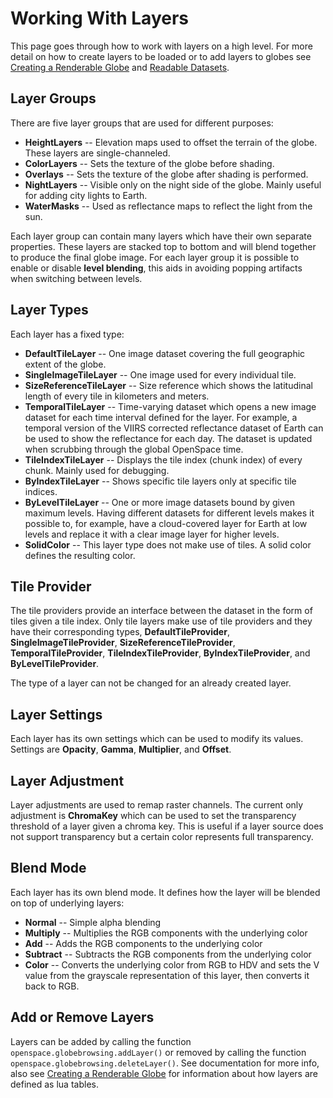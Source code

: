 # Working With Layers
This page goes through how to work with layers on a high level. For more detail on how to create layers to be loaded or to add layers to globes see [Creating a Renderable Globe](creation/creating-a-renderableglobe) and [Readable Datasets](creation/readable-datasets).

## Layer Groups
There are five layer groups that are used for different purposes:
- **HeightLayers** -- Elevation maps used to offset the terrain of the globe. These layers are single-channeled.
- **ColorLayers** -- Sets the texture of the globe before shading.
- **Overlays** -- Sets the texture of the globe after shading is performed.
- **NightLayers** -- Visible only on the night side of the globe. Mainly useful for adding city lights to Earth.
- **WaterMasks** -- Used as reflectance maps to reflect the light from the sun.

Each layer group can contain many layers which have their own separate properties. These layers are stacked top to bottom and will blend together to produce the final globe image. For each layer group it is possible to enable or disable **level blending**, this aids in avoiding popping artifacts when switching between levels.

## Layer Types
Each layer has a fixed type:
- **DefaultTileLayer** -- One image dataset covering the full geographic extent of the globe.
- **SingleImageTileLayer** -- One image used for every individual tile.
- **SizeReferenceTileLayer** -- Size reference which shows the latitudinal length of every tile in kilometers and meters.
- **TemporalTileLayer** -- Time-varying dataset which opens a new image dataset for each time interval defined for the layer. For example, a temporal version of the VIIRS corrected reflectance dataset of Earth can be used to show the reflectance for each day. The dataset is updated when scrubbing through the global OpenSpace time.
- **TileIndexTileLayer** -- Displays the tile index (chunk index) of every chunk. Mainly used for debugging.
- **ByIndexTileLayer** -- Shows specific tile layers only at specific tile indices.
- **ByLevelTileLayer** -- One or more image datasets bound by given maximum levels. Having different datasets for different levels makes it possible to, for example, have a cloud-covered layer for Earth at low levels and replace it with a clear image layer for higher levels.
- **SolidColor** -- This layer type does not make use of tiles. A solid color defines the resulting color.

## Tile Provider
The tile providers provide an interface between the dataset in the form of tiles given a tile index. Only tile layers make use of tile providers and they have their corresponding types, **DefaultTileProvider**, **SingleImageTileProvider**, **SizeReferenceTileProvider**, **TemporalTileProvider**, **TileIndexTileProvider**, **ByIndexTileProvider**, and **ByLevelTileProvider**.

The type of a layer can not be changed for an already created layer.

## Layer Settings
Each layer has its own settings which can be used to modify its values. Settings are **Opacity**, **Gamma**, **Multiplier**, and **Offset**.

## Layer Adjustment
Layer adjustments are used to remap raster channels. The current only adjustment is **ChromaKey** which can be used to set the transparency threshold of a layer given a chroma key. This is useful if a layer source does not support transparency but a certain color represents full transparency.

## Blend Mode
Each layer has its own blend mode. It defines how the layer will be blended on top of underlying layers:
- **Normal** -- Simple alpha blending
- **Multiply** -- Multiplies the RGB components with the underlying color
- **Add** -- Adds the RGB components to the underlying color
- **Subtract** -- Subtracts the RGB components from the underlying color
- **Color** -- Converts the underlying color from RGB to HDV and sets the V value from the grayscale representation of this layer, then converts it back to RGB.

## Add or Remove Layers
Layers can be added by calling the function `openspace.globebrowsing.addLayer()` or removed by calling the function `openspace.globebrowsing.deleteLayer()`. See documentation for more info, also see [Creating a Renderable Globe](creation/creating-a-renderableglobe) for information about how layers are defined as lua tables.
